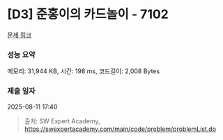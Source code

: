# [D3] 준홍이의 카드놀이 - 7102 

[문제 링크](https://swexpertacademy.com/main/code/problem/problemDetail.do?contestProbId=AWkIlHWqBYcDFAXC) 

### 성능 요약

메모리: 31,944 KB, 시간: 198 ms, 코드길이: 2,008 Bytes

### 제출 일자

2025-08-11 17:40



> 출처: SW Expert Academy, https://swexpertacademy.com/main/code/problem/problemList.do